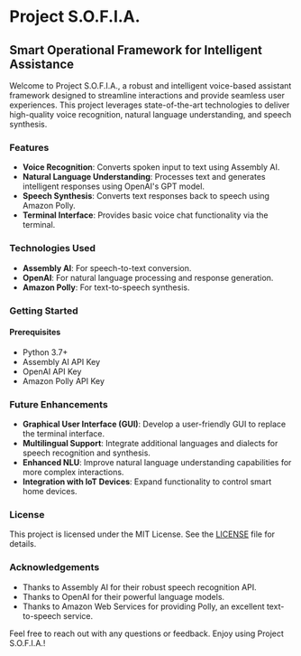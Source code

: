 # Project S.O.F.I.A.
## Smart Operational Framework for Intelligent Assistance

Welcome to Project S.O.F.I.A., a robust and intelligent voice-based assistant framework designed to streamline interactions and provide seamless user experiences. This project leverages state-of-the-art technologies to deliver high-quality voice recognition, natural language understanding, and speech synthesis.

### Features

- **Voice Recognition**: Converts spoken input to text using Assembly AI.
- **Natural Language Understanding**: Processes text and generates intelligent responses using OpenAI's GPT model.
- **Speech Synthesis**: Converts text responses back to speech using Amazon Polly.
- **Terminal Interface**: Provides basic voice chat functionality via the terminal.

### Technologies Used

- **Assembly AI**: For speech-to-text conversion.
- **OpenAI**: For natural language processing and response generation.
- **Amazon Polly**: For text-to-speech synthesis.

### Getting Started

#### Prerequisites

- Python 3.7+
- Assembly AI API Key
- OpenAI API Key
- Amazon Polly API Key

### Future Enhancements

- **Graphical User Interface (GUI)**: Develop a user-friendly GUI to replace the terminal interface.
- **Multilingual Support**: Integrate additional languages and dialects for speech recognition and synthesis.
- **Enhanced NLU**: Improve natural language understanding capabilities for more complex interactions.
- **Integration with IoT Devices**: Expand functionality to control smart home devices.

### License

This project is licensed under the MIT License. See the [LICENSE](LICENSE) file for details.

### Acknowledgements

- Thanks to Assembly AI for their robust speech recognition API.
- Thanks to OpenAI for their powerful language models.
- Thanks to Amazon Web Services for providing Polly, an excellent text-to-speech service.

Feel free to reach out with any questions or feedback. Enjoy using Project S.O.F.I.A.!
